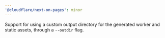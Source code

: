 ```yaml
---
'@cloudflare/next-on-pages': minor
---
```


Support for using a custom output directory for the generated worker and static assets, through a `--outdir` flag.
